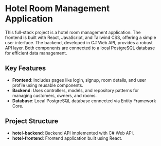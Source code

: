 # Hotel Room Management Application

This full-stack project is a hotel room management application. The frontend is built with React, JavaScript, and Tailwind CSS, offering a simple user interface. The backend, developed in C# Web API, provides a robust API layer. Both components are connected to a local PostgreSQL database for efficient data management.

## Key Features
- **Frontend**: Includes pages like login, signup, room details, and user profile using reusable components.
- **Backend**: Uses controllers, models, and repository patterns for managing customers, owners, and rooms.
- **Database**: Local PostgreSQL database connected via Entity Framework Core.

## Project Structure
- **hotel-backend**: Backend API implemented with C# Web API.
- **hotel-frontend**: Frontend application built using React.



